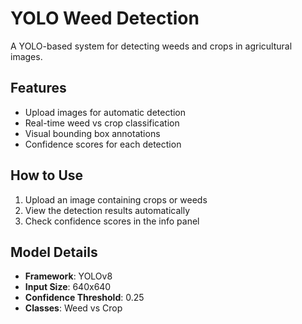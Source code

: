 # YOLO Weed Detection

A YOLO-based system for detecting weeds and crops in agricultural images.

## Features

- Upload images for automatic detection
- Real-time weed vs crop classification
- Visual bounding box annotations
- Confidence scores for each detection

## How to Use

1. Upload an image containing crops or weeds
2. View the detection results automatically
3. Check confidence scores in the info panel

## Model Details

- **Framework**: YOLOv8
- **Input Size**: 640x640
- **Confidence Threshold**: 0.25
- **Classes**: Weed vs Crop
